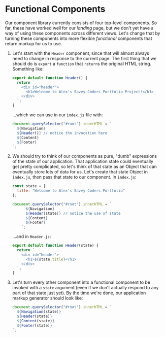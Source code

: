 # Functional Components

Our component library currently consists of four top-level components. So far, these have worked well for our _landing_ page, but we don't yet have a way of using these components across different views. Let's change that by turning these components into more flexible _functional_ components that return markup for us to use.

1. Let's start with the `Header` component, since that will almost always need to change in response to the current page. The first thing that we should do is `export` a `function` that `return`s the original HTML string. Something like:

   ```javascript
   export default function Header() {
     return `
       <div id="header">
         <h1>Welcome to Alex's Savvy Coders Portfolio Project!</h1>
       </div>
     `;
   }
   ```

   ...which we can use in our `index.js` file with:

   ```javascript
   document.querySelector("#root").innerHTML = `
     ${Navigation}
     ${Header()} // notice the invocation here
     ${Content}
     ${Footer}
   `;
   ```

2. We should try to think of our components as pure, "dumb" expressions of the state of our application. That application state could eventually get pretty complicated, so let's think of that state as an Object that can eventually store lots of data for us. Let's create that state Object in `index.js`, then pass that state to our component. In `index.js`:

   ```javascript
   const state = {
     title: "Welcome to Alex's Savvy Coders Portfolio"
   };

   document.querySelector("#root").innerHTML = `
         ${Navigation}
         ${Header(state)} // notice the use of state
         ${Content}
         ${Footer}
       `;
   ```

   ...and in `Header.js`:

   ```javascript
   export default function Header(state) {
     return `
       <div id="header">
         <h1>${state.title}</h1>
       </div>
     `;
   }
   ```

3. Let's turn every other component into a functional component to be invoked with a `state` argument \(even if we don't actually respond to any part of that state just yet\). By the time we're done, our application markup generator should look like:

   ```javascript
   document.querySelector("#root").innerHTML = `
     ${Navigation(state)}
     ${Header(state)}
     ${Content(state)}
     ${Footer(state)}
   `;
   ```
